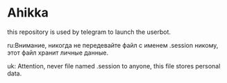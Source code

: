 # Ahikka
this repository is used by telegram to launch the userbot.

ru:Внимание, никогда не передевайте файл с именем .session никому, этот файл хранит личные данные.

uk: Attention, never file named .session to anyone, this file stores personal data.
